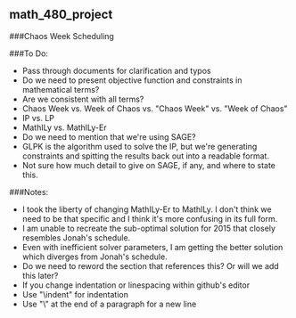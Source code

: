 ## math_480_project
###Chaos Week Scheduling

###To Do:

* Pass through documents for clarification and typos
* Do we need to present objective function and constraints in mathematical terms?
* Are we consistent with all terms?
 * Chaos Week vs. Week of Chaos vs. "Chaos Week" vs. "Week of Chaos"
 * IP vs. LP
 * MathILy vs. MathILy-Er
* Do we need to mention that we're using SAGE?
 * GLPK is the algorithm used to solve the IP, but we're generating constraints and spitting the results back out into a readable format.
 * Not sure how much detail to give on SAGE, if any, and where to state this.

###Notes:
* I took the liberty of changing MathILy-Er to MathILy. I don't think we need to be that specific and I think it's more confusing in its full form.
* I am unable to recreate the sub-optimal solution for 2015 that closely resembles Jonah's schedule.
 * Even with inefficient solver parameters, I am getting the better solution which diverges from Jonah's schedule.
 * Do we need to reword the section that references this? Or will we add this later?
* If you change indentation or linespacing within github's editor
 * Use "\indent" for indentation
 * Use "\\\" at the end of a paragraph for a new line

